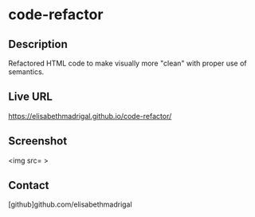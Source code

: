 # code-refactor

## Description 

Refactored HTML code to make visually more "clean" with proper use of semantics. 

## Live URL
https://elisabethmadrigal.github.io/code-refactor/ 


## Screenshot

<img src= >


## Contact
[github]github.com/elisabethmadrigal